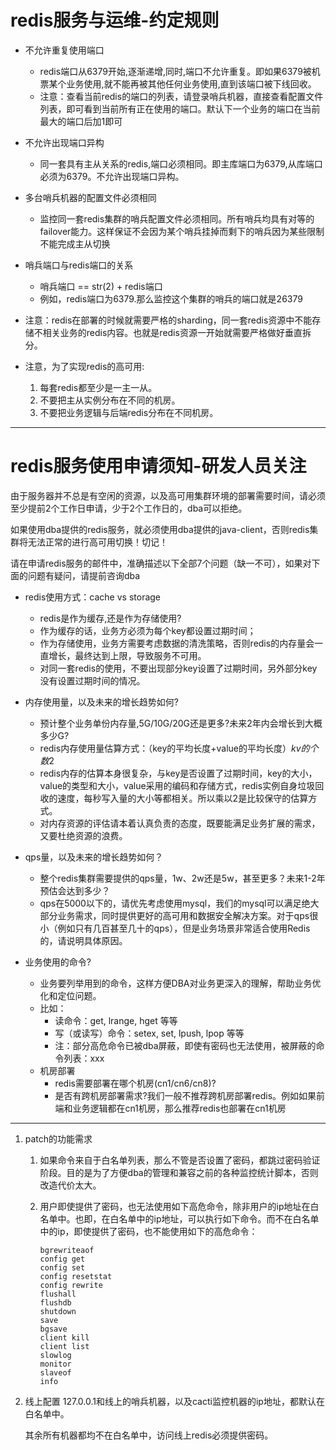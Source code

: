 # redis服务与运维-约定规则

- 不允许重复使用端口
  - redis端⼝从6379开始,逐渐递增,同时,端⼝不允许重复。即如果6379被机票某个业务使⽤,就不能再被其他任何业务使用,直到该端⼝被下线回收。
  - 注意：查看当前redis的端口的列表，请登录哨兵机器，直接查看配置文件列表，即可看到当前所有正在使用的端口。默认下一个业务的端口在当前最大的端口后加1即可
- 不允许出现端口异构
  - 同一套具有主从关系的redis,端⼝必须相同。即主库端⼝为6379,从库端⼝必须为6379。不允许出现端⼝异构。
- 多台哨兵机器的配置文件必须相同
  - 监控同⼀套redis集群的哨兵配置⽂件必须相同。所有哨兵均具有对等的failover能力。这样保证不会因为某个哨兵挂掉而剩下的哨兵因为某些限制不能完成主从切换
- 哨兵端口与redis端口的关系
  - 哨兵端口 == str(2) + redis端口
  - 例如，redis端口为6379.那么监控这个集群的哨兵的端口就是26379
- 注意：redis在部署的时候就需要严格的sharding，同一套redis资源中不能存储不相关业务的redis内容。也就是redis资源一开始就需要严格做好垂直拆分。

- 注意，为了实现redis的高可用:
  1. 每套redis都至少是一主一从。
  2. 不要把主从实例分布在不同的机房。
  3. 不要把业务逻辑与后端redis分布在不同机房。

------

# redis服务使用申请须知-研发人员关注


由于服务器并不总是有空闲的资源，以及高可用集群环境的部署需要时间，请必须至少提前2个工作日申请，少于2个工作日的，dba可以拒绝。

如果使用dba提供的redis服务，就必须使用dba提供的java-client，否则redis集群将无法正常的进行高可用切换！切记！

请在申请redis服务的邮件中，准确描述以下全部7个问题（缺一不可），如果对下面的问题有疑问，请提前咨询dba

- redis使用方式：cache vs storage
  - redis是作为缓存,还是作为存储使用?
  - 作为缓存的话，业务方必须为每个key都设置过期时间；
  - 作为存储使用，业务方需要考虑数据的清洗策略，否则redis的内存量会一直增长，最终达到上限，导致服务不可用。
  - 对同一套redis的使用，不要出现部分key设置了过期时间，另外部分key没有设置过期时间的情况。

- 内存使用量，以及未来的增长趋势如何?
  - 预计整个业务单份内存量,5G/10G/20G还是更多?未来2年内会增⻓到大概多少G?
  - redis内存使用量估算方式：（key的平均长度+value的平均长度）*kv的个数*2
  - redis内存的估算本身很复杂，与key是否设置了过期时间，key的大小，value的类型和大小，value采用的编码和存储方式，redis实例自身垃圾回收的速度，每秒写入量的大小等都相关。所以乘以2是比较保守的估算方式。
  - 对内存资源的评估请本着认真负责的态度，既要能满足业务扩展的需求，又要杜绝资源的浪费。

- qps量，以及未来的增长趋势如何？
  - 整个redis集群需要提供的qps量，1w、2w还是5w，甚至更多？未来1-2年预估会达到多少？
  - qps在5000以下的，请优先考虑使用mysql，我们的mysql可以满足绝大部分业务需求，同时提供更好的高可用和数据安全解决方案。对于qps很小（例如只有几百甚至几十的qps），但是业务场景非常适合使用Redis的，请说明具体原因。

- 业务使用的命令?
  - 业务要列举用到的命令，这样方便DBA对业务更深入的理解，帮助业务优化和定位问题。
  - 比如：
    - 读命令：get, lrange, hget 等等
    - 写（或读写）命令：setex, set, lpush, lpop 等等
    - 注：部分高危命令已被dba屏蔽，即使有密码也无法使用，被屏蔽的命令列表：xxx
  - 机房部署
    - redis需要部署在哪个机房(cn1/cn6/cn8)?
    - 是否有跨机房部署需求?我们一般不推荐跨机房部署redis。例如如果前端和业务逻辑都在cn1机房，那么推荐redis也部署在cn1机房

------

1. patch的功能需求
   1. 如果命令来自于白名单列表，那么不管是否设置了密码，都跳过密码验证阶段。目的是为了方便dba的管理和兼容之前的各种监控统计脚本，否则改造代价太大。

   2. 用户即使提供了密码，也无法使用如下高危命令，除非用户的ip地址在白名单中。也即，在白名单中的ip地址，可以执行如下命令。而不在白名单中的ip，即使提供了密码，也不能使用如下的高危命令：

      ```
      bgrewriteaof
      config get
      config set
      config resetstat
      config rewrite
      flushall
      flushdb
      shutdown
      save
      bgsave
      client kill
      client list
      slowlog
      monitor
      slaveof
      info
      ```

2. 线上配置
   127.0.0.1和线上的哨兵机器，以及cacti监控机器的ip地址，都默认在白名单中。

   其余所有机器都均不在白名单中，访问线上redis必须提供密码。